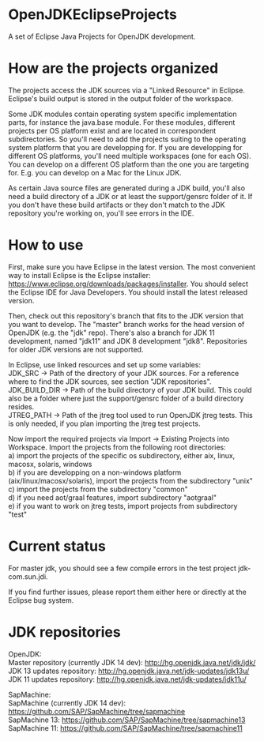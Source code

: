 # OpenJDKEclipseProjects

A set of Eclipse Java Projects for OpenJDK development.

# How are the projects organized

The projects access the JDK sources via a "Linked Resource" in Eclipse. Eclipse's build output is stored in the output folder of the workspace.

Some JDK modules contain operating system specific implementation parts, for instance the java.base module. For these modules, different projects per OS platform exist and are located in correspondent subdirectories. So you'll need to add the projects suiting to the operating system platform that you are developping for. If you are developping for different OS platforms, you'll need multiple workspaces (one for each OS). You can develop on a different OS platform than the one you are targeting for. E.g. you can develop on a Mac for the Linux JDK.

As certain Java source files are generated during a JDK build, you'll also need a build directory of a JDK or at least the support/gensrc folder of it. If you don't have these build artifacts or they don't match to the JDK repository you're working on, you'll see errors in the IDE.

# How to use

First, make sure you have Eclipse in the latest version. The most convenient way to install Eclipse is the Eclipse installer: https://www.eclipse.org/downloads/packages/installer. You should select the Eclipse IDE for Java Developers. You should install the latest released version.  

Then, check out this repository's branch that fits to the JDK version that you want to develop. The "master" branch works for the head version of OpenJDK (e.g. the "jdk" repo). There's also a branch for JDK 11 development, named "jdk11" and JDK 8 development "jdk8". Repositories for older JDK versions are not supported.  

In Eclipse, use linked resources and set up some variables:  
JDK_SRC -> Path of the directory of your JDK sources. For a reference where to find the JDK sources, see section "JDK repositories".  
JDK_BUILD_DIR -> Path of the build directory of your JDK build. This could also be a folder where just the support/gensrc folder of a build directory resides.  
JTREG_PATH -> Path of the jtreg tool used to run OpenJDK jtreg tests. This is only needed, if you plan importing the jtreg test projects.  

Now import the required projects via Import -> Existing Projects into Workspace. Import the projects from the following root directories:  
a) import the projects of the specific os subdirectory, either aix, linux, macosx, solaris, windows  
b) if you are developping on a non-windows platform (aix/linux/macosx/solaris), import the projects from the subdirectory "unix"  
c) import the projects from the subdirectory "common"  
d) if you need aot/graal features, import subdirectory "aotgraal"  
e) if you want to work on jtreg tests, import projects from subdirectory "test"  

# Current status

For master jdk, you should see a few compile errors in the test project jdk-com.sun.jdi.

If you find further issues, please report them either here or directly at the Eclipse bug system.

# JDK repositories

OpenJDK:  
Master repository (currently JDK 14 dev): http://hg.openjdk.java.net/jdk/jdk/  
JDK 13 updates repository: http://hg.openjdk.java.net/jdk-updates/jdk13u/  
JDK 11 updates repository: http://hg.openjdk.java.net/jdk-updates/jdk11u/  

SapMachine:  
SapMachine (currently JDK 14 dev): https://github.com/SAP/SapMachine/tree/sapmachine  
SapMachine 13: https://github.com/SAP/SapMachine/tree/sapmachine13  
SapMachine 11: https://github.com/SAP/SapMachine/tree/sapmachine11  

